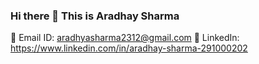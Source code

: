 ### Hi there 👋 This is Aradhay Sharma

📧 Email ID: aradhyasharma2312@gmail.com
💼 LinkedIn: https://www.linkedin.com/in/aradhay-sharma-291000202

<!--
**aradhay-sharma/aradhay-sharma** is a ✨ _special_ ✨ repository because its `README.md` (this file) appears on your GitHub profile.

Here are some ideas to get you started:

- 🔭 I’m currently working on ...
- 🌱 I’m currently learning ...
- 👯 I’m looking to collaborate on ...
- 🤔 I’m looking for help with ...
- 💬 Ask me about ...
- 📫 How to reach me: ...
- 😄 Pronouns: ...
- ⚡ Fun fact: ...
-->
